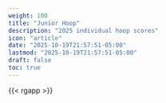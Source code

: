 ```yaml
---
weight: 100
title: "Junior Hoop"
description: "2025 individual hoop scores"
icon: "article"
date: "2025-10-19T21:57:51-05:00"
lastmod: "2025-10-19T21:57:51-05:00"
draft: false
toc: true
---
```


{{< rgapp >}}